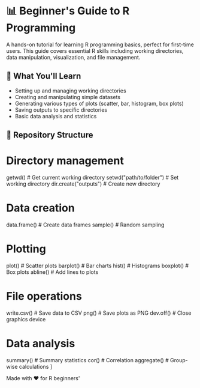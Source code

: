 # 📊 Beginner's Guide to R Programming

A hands-on tutorial for learning R programming basics, perfect for first-time users. This guide covers essential R skills including working directories, data manipulation, visualization, and file management.

## 🎯 What You'll Learn

- Setting up and managing working directories
- Creating and manipulating simple datasets
- Generating various types of plots (scatter, bar, histogram, box plots)
- Saving outputs to specific directories
- Basic data analysis and statistics

## 📁 Repository Structure
# Directory management
getwd()                    # Get current working directory
setwd("path/to/folder")    # Set working directory
dir.create("outputs")      # Create new directory

# Data creation
data.frame()               # Create data frames
sample()                   # Random sampling

# Plotting
plot()                     # Scatter plots
barplot()                  # Bar charts
hist()                     # Histograms
boxplot()                  # Box plots
abline()                   # Add lines to plots

# File operations
write.csv()                # Save data to CSV
png()                      # Save plots as PNG
dev.off()                  # Close graphics device

# Data analysis
summary()                  # Summary statistics
cor()                      # Correlation
aggregate()                # Group-wise calculations
]

Made with ❤️ for R beginners'
